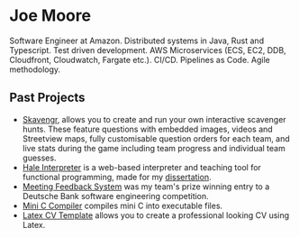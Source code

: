 # Joe Moore

Software Engineer at Amazon. Distributed systems in Java, Rust and Typescript. Test driven development. AWS Microservices (ECS, EC2, DDB, Cloudfront, Cloudwatch, Fargate etc.). CI/CD. Pipelines as Code. Agile methodology.

## Past Projects

-   [Skavengr](https://skavengr.com), allows you to create and run your own interactive scavenger hunts. These feature questions with embedded images, videos and Streetview maps, fully customisable question orders for each team, and live stats during the game including team progress and individual team guesses.
-   [Hale Interpreter](https://github.com/joverandout/Web-Based-Hale-Interpreter) is a web-based interpreter and teaching tool for functional programming, made for my [dissertation](https://github.com/joverandout/Web-Based-Hale-Interpreter/blob/main/Final%20report.pdf).
-   [Meeting Feedback System](https://github.com/joverandout/CS261-Software-Engineering) was my team's prize winning entry to a Deutsche Bank software engineering competition.
-   [Mini C Compiler](https://github.com/joverandout/MiniC-Compiler) compiles mini C into executable files.
-   [Latex CV Template](https://github.com/joverandout/CV-template) allows you to create a professional looking CV using Latex.

